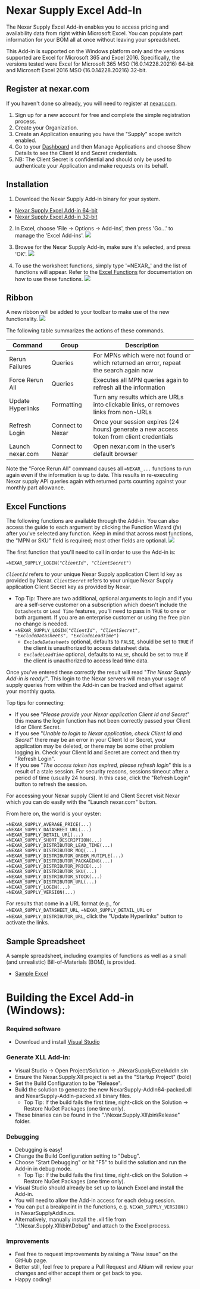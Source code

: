 # Nexar Supply Excel Add-In

The Nexar Supply Excel Add-in enables you to access pricing and availability data from right within Microsoft Excel. You can populate part information for your BOM all at once without leaving your spreadsheet.

This Add-in is supported on the Windows platform only and the versions supported are Excel for Microsoft 365 and Excel 2016.  Specifically, the versions tested were Excel for Microsoft 365 MSO (16.0.14228.20216) 64-bit and Microsoft Excel 2016 MSO (16.0.14228.20216) 32-bit.

## Register at nexar.com
If you haven't done so already, you will need to register at [nexar.com](https://nexar.com).
1. Sign up for a new account for free and complete the simple registration process.
2. Create your Organization.
3. Create an Application ensuring you have the "Supply" scope switch enabled.
4. Go to your [Dashboard](https://portal.nexar.com) and then Manage Applications and choose Show Details to see the Client Id and Secret credentials.
5. NB: The Client Secret is confidential and should only be used to authenticate your Application and make requests on its behalf.

## Installation
1. Download the Nexar Supply Add-in binary for your system.
* [Nexar Supply Excel Add-in 64-bit](Nexar.Supply.Xll/bin/Release/NexarSupply-AddIn64-packed.xll)
* [Nexar Supply Excel Add-in 32-bit](Nexar.Supply.Xll/bin/Release/NexarSupply-AddIn-packed.xll)

2. In Excel, choose 'File -> Options -> Add-ins', then press 'Go...' to manage the 'Excel Add-ins'.
![](docs/add-ins.png?raw=true)

3. Browse for the Nexar Supply Add-in, make sure it's selected, and press 'OK'.
![](docs/install.png?raw=true)

4. To use the worksheet functions, simply type '=NEXAR_' and the list of functions will appear. Refer to the [Excel Functions](#excel-functions) for documentation on how to use these functions.
![](docs/example.png?raw=true)


## Ribbon
A new ribbon will be added to your toolbar to make use of the new functionality. 
![](docs/ribbon.png?raw=true)

The following table summarizes the actions of these commands.

| Command |	Group	| Description |
| ------- | ----- | ----------- |
| Rerun Failures | Queries | For MPNs which were not found or which returned an error, repeat the search again now |
| Force Rerun All | Queries | Executes all MPN queries again to refresh all the information |
| Update Hyperlinks | Formatting | Turn any results which are URLs into clickable links, or removes links from non-URLs |
| Refresh Login | Connect to Nexar | Once your session expires (24 hours) generate a new access token from client credentials |
| Launch nexar.com | Connect to Nexar | Open nexar.com in the user’s default browser |

Note the "Force Rerun All" command causes all `=NEXAR_...` functions to run again even if the information is up to date. This results in re-executing Nexar supply API queries again with returned parts counting against your monthly part allowance.


## Excel Functions
The following functions are available through the Add-in. You can also access the guide to each argument by clicking the Function Wizard (_fx_) after you've selected any function. Keep in mind that across most functions, the "MPN or SKU" field is required; most other fields are optional.
![](docs/using.png?raw=true)

The first function that you'll need to call in order to use the Add-in is:

`=NEXAR_SUPPLY_LOGIN("`_`ClientId`_`", "`_`ClientSecret`_`")`

_`ClientId`_ refers to your unique Nexar Supply application Client Id key as provided by Nexar.
_`ClientSecret`_ refers to your unique Nexar Supply application Client Secret key as provided by Nexar.


- Top Tip: There are two additional, optional arguments to login and if you are a self-serve customer on a subscription which doesn't include the `Datasheets` or `Lead Time` features, you'll need to pass in `TRUE` to one or both argument. If you are an enterprise customer or using the free plan no change is needed.
- `=NEXAR_SUPPLY_LOGIN("`_`ClientId`_`", "`_`ClientSecret`_`", "`_`ExcludeDatasheets`_`", "`_`ExcludeLeadTime`_`")`
  - _`ExcludeDatasheets`_ optional, defaults to `FALSE`, should be set to `TRUE` if the client is unauthorized to access datasheet data.
  - _`ExcludeLeadTime`_ optional, defaults to `FALSE`, should be set to `TRUE` if the client is unauthorized to access lead time data.

Once you've entered these correctly the result will read "_The Nexar Supply Add-in is ready!_". This login to the Nexar servers will mean your usage of supply queries from within the Add-in can be tracked and offset against your monthly quota.

Top tips for connecting:

- If you see "_Please provide your Nexar application Client Id and Secret_" this means the login function has not been correctly passed your Client Id or Client Secret. 
- If you see "_Unable to login to Nexar application, check Client Id and Secret_" there may be an error in your Client Id or Secret, your application may be deleted, or there may be some other problem logging in. Check your Client Id and Secret are correct and then try "Refresh Login". 
- If you see "_The access token has expired, please refresh login_" this is a result of a stale session. For security reasons, sessions timeout after a period of time (usually 24 hours). In this case, click the "Refresh Login" button to refresh the session. 

For accessing your Nexar supply Client Id and Client Secret visit Nexar which you can do easily with the "Launch nexar.com" button.

From here on, the world is your oyster:

```
=NEXAR_SUPPLY_AVERAGE_PRICE(...)
=NEXAR_SUPPLY_DATASHEET_URL(...)
=NEXAR_SUPPLY_DETAIL_URL(...)
=NEXAR_SUPPLY_SHORT_DESCRIPTION(...)
=NEXAR_SUPPLY_DISTRIBUTOR_LEAD_TIME(...)
=NEXAR_SUPPLY_DISTRIBUTOR_MOQ(...)
=NEXAR_SUPPLY_DISTRIBUTOR_ORDER_MUTIPLE(...)
=NEXAR_SUPPLY_DISTRIBUTOR_PACKAGING(...)
=NEXAR_SUPPLY_DISTRIBUTOR_PRICE(...)
=NEXAR_SUPPLY_DISTRIBUTOR_SKU(...)
=NEXAR_SUPPLY_DISTRIBUTOR_STOCK(...)
=NEXAR_SUPPLY_DISTRIBUTOR_URL(...)
=NEXAR_SUPPLY_LOGIN(...)
=NEXAR_SUPPLY_VERSION(...)
```

For results that come in a URL format (e.g., for `=NEXAR_SUPPLY_DATASHEET_URL`, `=NEXAR_SUPPLY_DETAIL_URL` or `=NEXAR_SUPPLY_DISTRIBUTOR_URL`, click the "Update Hyperlinks" button to activate the links.

## Sample Spreadsheet
A sample spreadsheet, including examples of functions as well as a small (and unrealistic) Bill-of-Materials (BOM), is provided. 
* [Sample Excel](samples/NexarSupplytAddInExample.xlsm)


# Building the Excel Add-in (Windows):

### Required software
  - Download and install [Visual Studio](https://www.visualstudio.com/downloads/)

### Generate XLL Add-in:
  - Visual Studio -> Open Project/Solution -> ./NexarSupplyExcelAddIn.sln
  - Ensure the Nexar.Supply.Xll project is set as the "Startup Project" (bold) 
  - Set the Build Configuration to be "Release".
  - Build the solution to generate the new NexarSupply-AddIn64-packed.xll and NexarSupply-AddIn-packed.xll binary files.
    - Top Tip: If the build fails the first time, right-click on the Solution -> Restore NuGet Packages (one time only).
  - These binaries can be found in the ".\Nexar.Supply.Xll\bin\Release" folder.
    
### Debugging
  - Debugging is easy! 
  - Change the Build Configuration setting to "Debug".
  - Choose "Start Debugging" or hit "F5" to build the solution and run the Add-in in debug mode.
    - Top Tip: If the build fails the first time, right-click on the Solution -> Restore NuGet Packages (one time only).
  - Visual Studio should already be set up to launch Excel and install the Add-in.  
  - You will need to allow the Add-in access for each debug session.
  - You can put a breakpoint in the functions, e.g. `NEXAR_SUPPLY_VERSION()` in NexarSupplyAddIn.cs.
  - Alternatively, manually install the .xll file from ".\Nexar.Supply.Xll\bin\Debug" and attach to the Excel process.

### Improvements
  - Feel free to request improvements by raising a "New issue" on the GitHub page.
  - Better still, feel free to prepare a Pull Request and Altium will review your changes and either accept them or get back to you.
  - Happy coding!